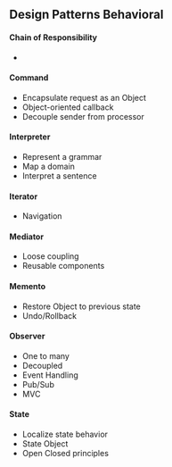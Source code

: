  Design Patterns Behavioral
-

#### Chain of Responsibility
*

#### Command
* Encapsulate request as an Object 
* Object-oriented callback
* Decouple sender from processor

#### Interpreter
* Represent a grammar 
* Map a domain 
* Interpret a sentence 

#### Iterator
* Navigation 

#### Mediator
* Loose coupling 
* Reusable components 

#### Memento
* Restore Object to previous state
* Undo/Rollback

#### Observer
* One to many 
* Decoupled 
* Event Handling 
* Pub/Sub
* MVC

#### State 
* Localize state behavior
* State Object 
* Open Closed principles 

